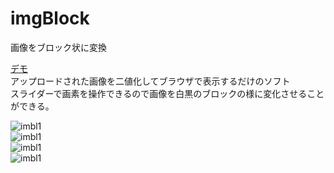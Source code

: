 # imgBlock
画像をブロック状に変換


[デモ](http://sairilab.com:3000)  
アップロードされた画像を二値化してブラウザで表示するだけのソフト  
スライダーで画素を操作できるので画像を白黒のブロックの様に変化させることができる。  

![imbl1](https://github.com/muro-tani/imgBlock/blob/master/imbl1.png)  
![imbl1](https://github.com/muro-tani/imgBlock/blob/master/imbl2.png)  
![imbl1](https://github.com/muro-tani/imgBlock/blob/master/imbl3.png)  
![imbl1](https://github.com/muro-tani/imgBlock/blob/master/imbl4.png)  
